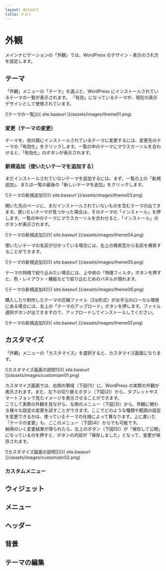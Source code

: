 ```yaml
---
layout: default
title: テスト
---
```


# 外観
メインナビゲーションの「外観」では、WordPress のデザイン・表示のされ方を設定します。

## テーマ

「外観」メニューの「テーマ」を選ぶと、WordPress にインストールされているテーマの一覧が表示されます。
「有効」になっているテーマが、現在の表示デザインとして使用されています。

![テーマの一覧]({{ site.baseurl }}/assets/images/theme01.png)

### 変更（テーマの変更）

テーマを、他の既にインストールされているテーマに変更するには、変更先のテーマの「有効化」をクリックします。一覧の中のテーマにマウスカーソルを合わせると、「有効化」のボタンが表示されます。

### 新規追加（使いたいテーマを追加する）

まだインストールされていないテーマを追加するには、まず、一覧の上の「新規追加」、または一覧の最後の「新しいテーマを追加」をクリックします。

![テーマの新規追加1]({{ site.baseurl }}/assets/images/theme03.png)

開いた先のページに、まだインストールされていないものを含むテーマの出てきます。使いたいテーマが見つかった場合は、そのテーマの「インストール」を押します。一覧の中のテーマにマウスカーソルを合わせると、「インストール」のボタンが表示されます。

![テーマの新規追加2]({{ site.baseurl }}/assets/images/theme04.png)

使いたいテーマの名前が分かっている場合には、右上の検索窓から名前を検索することができます。

![テーマの新規追加3]({{ site.baseurl }}/assets/images/theme05.png)

テーマの特徴で絞り込みたい場合には、上中央の「特徴フィルタ」ボタンを押すと、色・レイアウト・機能などで絞り込むためのパネルが現れます。

![テーマの新規追加4]({{ site.baseurl }}/assets/images/theme06.png)

購入したり制作したテーマの圧縮ファイル（Zip形式）がお手元のローカル環境にある場合には、左上の「テーマのアップロード」ボタンを押します。ファイル選択ボタンが出てきますので、アップロードしてインストールしてください。

![テーマの新規追加5]({{ site.baseurl }}/assets/images/theme07.png)

## カスタマイズ

「外観」メニューの「カスタマイズ」を選択すると、カスタマイズ画面になります。

![カスタマイズ画面の説明1]({{ site.baseurl }}/assets/images/customizer01.png)

カスタマイズ画面では、右側の領域（下図(1)）に、WordPress の実際の外観が表示されます。また、左下の切り替えボタン（下図(2)）から、タブレットやスマートフォンで見たイメージを表示させることができます。  
こうして実際の外観を見ながら、左側のメニュー（下図(3)）から、外観に関わる様々な設定の変更を試すことができます。ここでどのような種類や範囲の設定を変更できるかは、使っているテーマの仕様によって異なります。上に書いた「テーマの変更」も、ここのメニュー（下図(4)）からでも可能です。  
納得のいく変更結果が得られたら、左上のボタン（下図(5)）が「保存して公開」になっているのを押すと、ボタンの内容が「保存しました」となって、変更が保存されます。

![カスタマイズ画面の説明2]({{ site.baseurl }}/assets/images/customizer02.png)

### カスタムメニュー

## ウィジェット

## メニュー

## ヘッダー

## 背景

## テーマの編集
